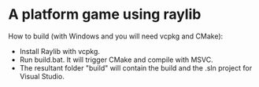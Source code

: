 # A platform game using raylib

How to build (with Windows and you will need vcpkg and CMake):

* Install Raylib with vcpkg.
* Run build.bat. It will trigger CMake and compile with MSVC.
* The resultant folder "build" will contain the build and the .sln project for Visual Studio.
